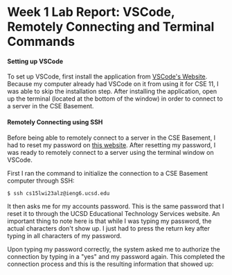 # Week 1 Lab Report: VSCode, Remotely Connecting and Terminal Commands

#### Setting up VSCode
To set up VSCode, first install the application from [VSCode's Website](https://code.visualstudio.com/).
Because my computer already had VSCode on it from using it for CSE 11, I was able to skip the installation step.
After installing the application, open up the terminal (located at the bottom of the window) in order to connect to a server in the CSE Basement.

#### Remotely Connecting using SSH
Before being able to remotely connect to a server in the CSE Basement, I had to reset my password on [this website](https://sdacs.ucsd.edu/~icc/index.php).
After resetting my password, I was ready to remotely connect to a server using the terminal window on VSCode.

First I ran the command to initialize the connection to a CSE Basement computer through SSH:
```
$ ssh cs15lwi23alz@ieng6.ucsd.edu
```
It then asks me for my accounts password. This is the same password that I reset it to through the UCSD Educational Technology Services website.
An important thing to note here is that while I was typing my password, the actual characters don't show up. I just had to press the return key after typing in all characters of my password.

Upon typing my password correctly, the system asked me to authorize the connection by typing in a "yes" and my password again. This completed the connection process and this is the resulting information that showed up: 

